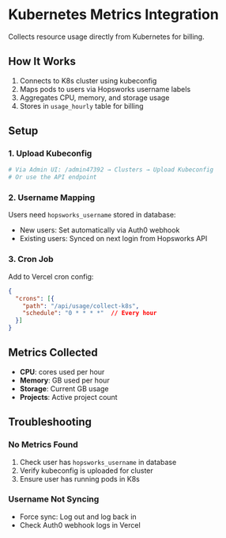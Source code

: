 # Kubernetes Metrics Integration

Collects resource usage directly from Kubernetes for billing.

## How It Works

1. Connects to K8s cluster using kubeconfig
2. Maps pods to users via Hopsworks username labels
3. Aggregates CPU, memory, and storage usage
4. Stores in `usage_hourly` table for billing

## Setup

### 1. Upload Kubeconfig

```bash
# Via Admin UI: /admin47392 → Clusters → Upload Kubeconfig
# Or use the API endpoint
```

### 2. Username Mapping

Users need `hopsworks_username` stored in database:
- New users: Set automatically via Auth0 webhook
- Existing users: Synced on next login from Hopsworks API

### 3. Cron Job

Add to Vercel cron config:
```json
{
  "crons": [{
    "path": "/api/usage/collect-k8s",
    "schedule": "0 * * * *"  // Every hour
  }]
}
```

## Metrics Collected

- **CPU**: cores used per hour
- **Memory**: GB used per hour  
- **Storage**: Current GB usage
- **Projects**: Active project count

## Troubleshooting

### No Metrics Found
1. Check user has `hopsworks_username` in database
2. Verify kubeconfig is uploaded for cluster
3. Ensure user has running pods in K8s

### Username Not Syncing
- Force sync: Log out and log back in
- Check Auth0 webhook logs in Vercel